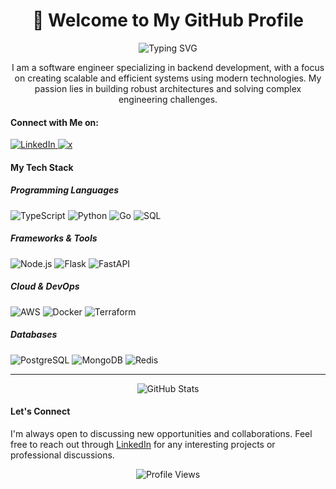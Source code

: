<h1 align="center">👋 Welcome to My GitHub Profile</h1>

<p align="center">
    <img src="https://readme-typing-svg.herokuapp.com?font=Fira+Code&pause=1000&color=2196F3&center=true&vCenter=true&width=435&lines=Backend+Engineer;System+Architecture+Enthusiast;Problem+Solver" alt="Typing SVG" />
</p>

<p align="center">
    I am a software engineer specializing in backend development, with a focus on creating scalable and efficient systems using modern technologies. My passion lies in building robust architectures and solving complex engineering challenges.
</p>

<h4 align="left">Connect with Me on:</h4>
<p align="left">
    <a href="https://www.linkedin.com/in/alvin/" target="_blank">
        <img src="https://img.shields.io/badge/LinkedIn-0077B5?style=for-the-badge&logo=linkedin&logoColor=white" alt="LinkedIn" />
    </a>
    <a href="https://x.com/0_xAlvin" target="_blank">
        <img src="https://img.shields.io/badge/100000?style=for-the-badge&logo=x&logoColor=white" alt="x" />
    </a>
</p>

<h4 align="left">My Tech Stack</h4>

<h5>Programming Languages</h5>
<p align="left">
    <img src="https://img.shields.io/badge/TypeScript-007ACC?style=for-the-badge&logo=typescript&logoColor=white" alt="TypeScript" />
    <img src="https://img.shields.io/badge/Python-3776AB?style=for-the-badge&logo=python&logoColor=white" alt="Python" />
    <img src="https://img.shields.io/badge/Go-00ADD8?style=for-the-badge&logo=go&logoColor=white" alt="Go" />
    <img src="https://img.shields.io/badge/SQL-4479A1?style=for-the-badge&logo=postgresql&logoColor=white" alt="SQL" />
</p>

<h5>Frameworks & Tools</h5>
<p align="left">
    <img src="https://img.shields.io/badge/Node.js-339933?style=for-the-badge&logo=nodedotjs&logoColor=white" alt="Node.js" />
    <img src="https://img.shields.io/badge/Flask-000000?style=for-the-badge&logo=flask&logoColor=white" alt="Flask" />
    <img src="https://img.shields.io/badge/FastAPI-009688?style=for-the-badge&logo=fastapi&logoColor=white" alt="FastAPI" />
</p>

<h5>Cloud & DevOps</h5>
<p align="left">
    <img src="https://img.shields.io/badge/AWS-232F3E?style=for-the-badge&logo=amazon-aws&logoColor=white" alt="AWS" />
    <img src="https://img.shields.io/badge/Docker-2496ED?style=for-the-badge&logo=docker&logoColor=white" alt="Docker" />
    <img src="https://img.shields.io/badge/Terraform-7B42BC?style=for-the-badge&logo=terraform&logoColor=white" alt="Terraform" />
</p>

<h5>Databases</h5>
<p align="left">
    <img src="https://img.shields.io/badge/PostgreSQL-316192?style=for-the-badge&logo=postgresql&logoColor=white" alt="PostgreSQL" />
    <img src="https://img.shields.io/badge/MongoDB-4EA94B?style=for-the-badge&logo=mongodb&logoColor=white" alt="MongoDB" />
<img src="https://img.shields.io/badge/Redis-DC382D?style=for-the-badge&logo=redis&logoColor=white" alt="Redis" />
</p>

<hr/>
<p align="center">
    <img src="https://github-readme-stats.vercel.app/api?username=0xAlvin&show_icons=true&theme=github_dark" alt="GitHub Stats" />
</p>

<h4 align="left">Let's Connect</h4>
<p align="left">
    I'm always open to discussing new opportunities and collaborations. Feel free to reach out through <a href="https://www.linkedin.com/in/alvin/" target="_blank">LinkedIn</a> for any interesting projects or professional discussions.
</p>

<p align="center">
    <img src="https://komarev.com/ghpvc/?username=0xAlvin&color=blue&style=flat-square&label=Profile+Views" alt="Profile Views" />
</p>